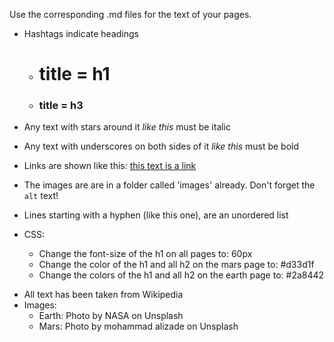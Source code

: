 Use the corresponding .md files for the text of your pages.

- Hashtags indicate headings
    - # title  = h1
    - ### title = h3
- Any text with stars around it *like this* must be italic
- Any text with underscores on both sides of it _like this_ must be bold
- Links are shown like this:  [this text is a link](this-is-where-it-links-to.html)
- The images are are in a folder called 'images' already. Don't forget the `alt` text!
- Lines starting with a hyphen (like this one), are an unordered list

- CSS:
  - Change the font-size of the h1 on all pages to: 60px
  - Change the color of the h1 and all h2 on the mars page to: #d33d1f
  - Change the colors of the h1 and all h2 on the earth page to: #2a8442

* All text has been taken from Wikipedia
* Images:
  - Earth: Photo by NASA on Unsplash
  - Mars: Photo by mohammad alizade on Unsplash